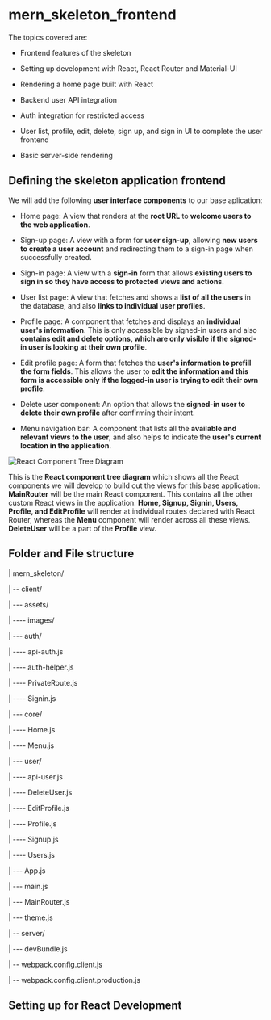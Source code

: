 # mern_skeleton_frontend

The topics covered are:

* Frontend features of the skeleton

* Setting up development with React, React Router and Material-UI

* Rendering a home page built with React

* Backend user API integration

* Auth integration for restricted access

* User list, profile, edit, delete, sign up, and sign in UI to complete the user frontend

* Basic server-side rendering

## Defining the skeleton application frontend

We will add the following **user interface components** to our base aplication:

* Home page: A view that renders at the **root URL** to **welcome users to the web application**.

* Sign-up page: A view with a form for **user sign-up**, allowing **new users to create a user account** and redirecting them to a sign-in page when successfully created.

* Sign-in page: A view with a **sign-in** form that allows **existing users to sign in so they have access to protected views and actions**.

* User list page: A view that fetches and shows a **list of all the users** in the database, and also **links to individual user profiles**.

* Profile page: A component that fetches and displays an **individual user's information**. This is only accessible by signed-in users and also **contains edit and delete options, which are only visible if the signed-in user is looking at their own profile**.

* Edit profile page: A form that fetches the **user's information to prefill the form fields**. This allows the user to **edit the information and this form is accessible only if the logged-in user is trying to edit their own profile**.

* Delete user component: An option that allows the **signed-in user to delete their own profile** after confirming their intent.

* Menu navigation bar: A component that lists all the **available and relevant views to the user**, and also helps to indicate the **user's current location in the application**.

![React Component Tree Diagram](https://github.com/piyush-cosmo/mern-social/blob/master/images/react_component_tree_diagram.png)

This is the **React component tree diagram** which shows all the React components we will develop to build out the views for this base application: **MainRouter** will be the main React component. This contains all the other custom React views in the application. **Home, Signup, Signin, Users, Profile, and EditProfile** will render at individual routes declared with React Router, whereas the **Menu** component will render across all these views. **DeleteUser** will be a part of the **Profile** view.

## Folder and File structure

| mern_skeleton/

| -- client/

| --- assets/

| ---- images/

| --- auth/

| ---- api-auth.js

| ---- auth-helper.js

| ---- PrivateRoute.js

| ---- Signin.js

| --- core/

| ---- Home.js

| ---- Menu.js

| --- user/

| ---- api-user.js

| ---- DeleteUser.js

| ---- EditProfile.js

| ---- Profile.js

| ---- Signup.js

| ---- Users.js

| --- App.js

| --- main.js

| --- MainRouter.js

| --- theme.js

| -- server/

| --- devBundle.js

| -- webpack.config.client.js

| -- webpack.config.client.production.js

## Setting up for React Development
